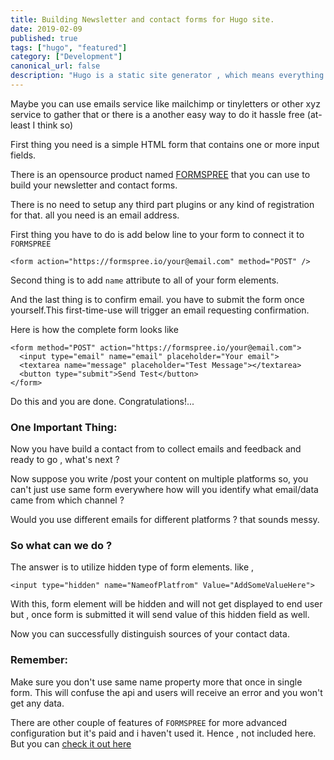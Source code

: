 ```yaml
---
title: Building Newsletter and contact forms for Hugo site.
date: 2019-02-09
published: true
tags: ["hugo", "featured"]
category: ["Development"]
canonical_url: false
description: "Hugo is a static site generator , which means everything in your website is static html pages. So if you want to gather emails from your visitors for building a newsletter or contact form to gather more data ? How will you go about it ?"
---
```


Maybe you can use emails service like mailchimp or tinyletters or other xyz service to gather that or there is a another easy way to do it hassle free (at-least I think so)

First thing you need is a simple HTML form that contains one or more input fields.

There is an opensource product named [FORMSPREE](https://github.com/formspree/formspree) that you can use to build your newsletter and contact forms.


There is no need to setup any third part plugins or any kind of registration for that. all you need is an email address.

First thing you have to do is add below line to your form to connect it to `FORMSPREE` 
```
<form action="https://formspree.io/your@email.com" method="POST" />
```
Second thing is to add `name` attribute to all of your form elements.

And the last thing is to confirm email.  you have to submit the form once yourself.This first-time-use will trigger an email requesting confirmation.

Here is how the complete form looks like
```
<form method="POST" action="https://formspree.io/your@email.com">
  <input type="email" name="email" placeholder="Your email">
  <textarea name="message" placeholder="Test Message"></textarea>
  <button type="submit">Send Test</button>
</form>
```

Do this and you are done. Congratulations!...

### One Important Thing:

Now you have build a contact from to collect emails and feedback and ready to go , what's next ?

Now suppose you write /post your content on multiple platforms so, you can't just use same form everywhere how will you identify what email/data came from which channel ?

Would you use different emails for different platforms ? that sounds messy.

### So what can we do ?
The answer is to utilize hidden type of form elements.
like ,
```
<input type="hidden" name="NameofPlatfrom" Value="AddSomeValueHere">
```
With this, form element will be hidden and will not get displayed to end user but , once form is submitted it will send value of this hidden field as well.

Now you can successfully distinguish sources of your contact data.

### Remember:
Make sure you don't use same name property more that once in single form. This will confuse the api and users will receive an error and you won't get any data.


There are other couple of features of `FORMSPREE` for more advanced configuration but it's paid and i haven't used it. Hence , not included here. But you can [check it out here](https://github.com/formspree/formspree)  
